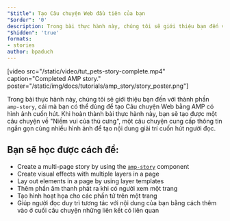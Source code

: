 ```yaml
---
"$title": Tạo Câu chuyện Web đầu tiên của bạn
"$order": '0'
description: Trong bài thực hành này, chúng tôi sẽ giới thiệu bạn đến với thành phần amp-story, cái mà bạn có thể dùng để tạo Câu chuyện Web bằng AMP có hình ảnh cuốn hút. Khi hoàn thành bài thực hành này, bạn sẽ ...
"$hidden": 'true'
formats:
- stories
author: bpaduch
---
```


[video src="/static/video/tut_pets-story-complete.mp4" caption="Completed AMP story." poster="/static/img/docs/tutorials/amp_story/story_poster.png"]

Trong bài thực hành này, chúng tôi sẽ giới thiệu bạn đến với thành phần <a><code>amp-story</code></a>, cái mà bạn có thể dùng để tạo Câu chuyện Web bằng AMP có hình ảnh cuốn hút. Khi hoàn thành bài thực hành này, bạn sẽ tạo được một câu chuyện về "Niềm vui của thú cưng", một câu chuyện cung cấp thông tin ngắn gọn cùng nhiều hình ảnh để tạo nội dung giải trí cuốn hút người đọc.

## Bạn sẽ học được cách để:

- Create a multi-page story by using the [`amp-story`](../../../../documentation/components/reference/amp-story.md) component
- Create visual effects with multiple layers in a page
- Lay out elements in a page by using layer templates
- Thêm phần âm thanh phát ra khi có người xem một trang
- Tạo hình hoạt họa cho các phần tử trên một trang
- Giúp người đọc duy trì tương tác với nội dung của bạn bằng cách thêm vào ở cuối câu chuyện những liên kết có liên quan
